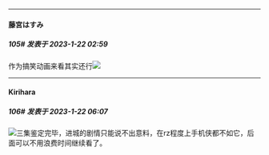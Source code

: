 

*****

####  藤宮はすみ  
##### 105#       发表于 2023-1-22 02:59

作为搞笑动画来看其实还行<img src="https://static.saraba1st.com/image/smiley/face2017/067.png" referrerpolicy="no-referrer">



*****

####  Kirihara  
##### 106#       发表于 2023-1-22 06:07

<img src="https://static.saraba1st.com/image/smiley/face2017/067.png" referrerpolicy="no-referrer">三集鉴定完毕，进城的剧情只能说不出意料，在rz程度上手机侠都不如它，后面可以不用浪费时间继续看了。

